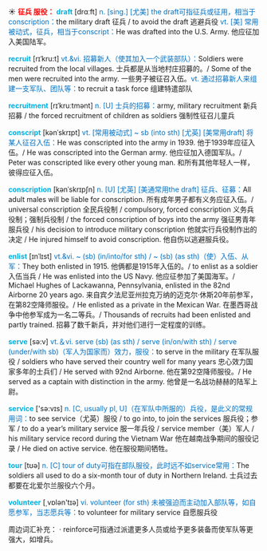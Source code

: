 ☀ <font color="red">**征兵 服役：**</font>
<font color="sky blue">**draft**</font> [drɑːft] 
<font color="#0070c0">n. [sing.] [尤美] the draft可指征兵或征用，相当于conscription：</font>the military draft 征兵 / to avoid the draft 逃避兵役 <font color="#0070c0">vt. [美] 常用被动式，征兵，相当于conscript：</font>He was drafted into the U.S. Army. 他应征加入美国陆军。
           
<font color="sky blue">**recruit**</font> [rɪˈkru:t]
<font color="#0070c0">vt.&vi. 招募新人（使其加入一个武装部队）：</font>Soldiers were recruited from the local villages. 士兵都是从当地村庄招募的。/ Some of the men were recruited into the army. 一些男子被征召入伍。<font color="#0070c0">vt. 通过招募新人来组建一支军队、团队等：</font>to recruit a task force 组建特遣部队
           
<font color="sky blue">**recruitment**</font> [rɪˈkruːtmənt]
<font color="#0070c0">n. [U] 士兵的招募：</font>army, military recruitment 新兵招募 / the forced recruitment of children as soldiers 强制性征召儿童兵 

<font color="sky blue">**conscript**</font> [kənˈskrɪpt]
<font color="#0070c0">vt. [常用被动式] ~ sb (into sth) [尤英] [美常用draft] 将某人征召入伍：</font>He was conscripted into the army in 1939. 他于1939年应征入伍。/ He was conscripted into the German army. 他应征加入德国军队。/ Peter was conscripted like every other young man. 和所有其他年轻人一样，彼得应征入伍。
           
<font color="sky blue">**conscription**</font> [kənˈskrɪpʃn]
<font color="#0070c0">n. [U] [尤英] [美通常用the draft] 征兵、征募：</font>All adult males will be liable for conscription. 所有成年男子都有义务应征入伍。/ universal conscription 全民兵役制 / compulsory, forced conscription 义务兵役制；强制兵役制 / the forced conscription of boys into the army 强征男青年服兵役 / his decision to introduce military conscription 他就实行兵役制作出的决定 / He injured himself to avoid conscription. 他自伤以逃避服兵役。

<font color="sky blue">**enlist**</font> [ɪnˈlɪst]
<font color="#0070c0">vt.&vi. ~ (sb) (in/into/for sth) / ~ (sb) (as sth)（使）入伍、从军：</font>They both enlisted in 1915. 他俩都是1915年入伍的。/ to enlist as a soldier 入伍当兵 / He was enlisted into the US Navy. 他应征参加了美国海军。/ Michael Hughes of Lackawanna, Pennsylvania, enlisted in the 82nd Airborne 20 years ago. 来自宾夕法尼亚州拉克万纳的迈克尔·休斯20年前参军，在第82空降师服役。/ He enlisted as a private in the Mexican War. 在墨西哥战争中他参军成为一名二等兵。/ Thousands of recruits had been enlisted and partly trained. 招募了数千新兵，并对他们进行一定程度的训练。

<font color="sky blue">**serve**</font> [sə:v] 
<font color="#0070c0">vt.＆vi. serve (sb) (as sth) / serve (in/on/with sth) / serve (under/with sb)（军人为国家而）效力，服役：</font>to serve in the military 在军队服役 / soldiers who have served their country well for many years 忠心效力国家多年的士兵们 / He served with 92nd Airborne. 他在第92空降师服役。/ He served as a captain with distinction in the army. 他曾是一名战功赫赫的陆军上尉。

<font color="sky blue">**service**</font> ['sə:vɪs] 
<font color="#0070c0">n. [C, usually pl, U]（在军队中所服的）兵役，是此义的常规用词：</font>to see service（尤英）服役 / to go into, to join the services 服兵役；参军 / to do a year’s military service 服一年兵役 / service member（美）军人 / his military service record during the Vietnam War 他在越南战争期间的服役记录 / He died on active service. 他在服役期间牺牲。

<font color="sky blue">**tour**</font> [tʊə] 
<font color="#0070c0">n. [C] tour of duty可指在部队服役，此时远不如service常用：</font>The soldiers all used to do a six-month tour of duty in Northern Ireland. 士兵过去都要在北爱尔兰服役六个月。

<font color="sky blue">**volunteer**</font> [͵vɒlən'tɪə] 
<font color="#0070c0">vi. volunteer (for sth) 未被强迫而主动加入部队等，如自愿参军，当志愿兵等：</font>to volunteer for military service 自愿服兵役

周边词汇补充：
· reinforce可指通过派遣更多人员或给予更多装备而使军队等更强大，如增兵。
